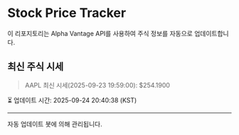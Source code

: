 
# Stock Price Tracker

이 리포지토리는 Alpha Vantage API를 사용하여 주식 정보를 자동으로 업데이트합니다.

## 최신 주식 시세
> AAPL 최신 시세(2025-09-23 19:59:00): $254.1900

⏳ 업데이트 시간: 2025-09-24 20:40:38 (KST)

---
자동 업데이트 봇에 의해 관리됩니다.

